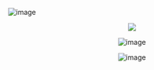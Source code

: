 ![image](https://github.com/user-attachments/assets/1c0122f2-181e-465e-b083-8c5c911ce15d) 

<div align="center">
  
![](https://komarev.com/ghpvc/?username=Luthervonivory&color=blue)

![image](https://media.discordapp.net/attachments/1006488301991112788/1362947528160579775/Untitled117_20250419102643.png?ex=68043f4d&is=6802edcd&hm=70bc692fbe62c23092bb6128e1a62b73f201c9990d0cad13977a9ee9857d3583&=&format=webp&quality=lossless&width=822&height=536)

![image](https://64.media.tumblr.com/8c8be68f053e18b5282834e895dee0c2/ac7ca9e806546f3b-a7/s2048x3072/d12c58df0796c84d0cd951b50b5fa9853a9c722f.pnj) 


